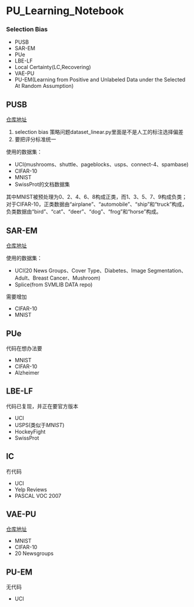 # PU_Learning_Notebook

### Selection Bias

- PUSB
- SAR-EM
- PUe
- LBE-LF
- Local Certainty(LC,Recovering)
- VAE-PU
- PU-EM(Learning from Positive and Unlabeled Data under the Selected At Random Assumption)

## PUSB

[仓库地址](https://github.com/MasaKat0/PUlearning/tree/master)

1. selection bias 策略问题dataset_linear.py里面是不是人工的标注选择偏差
2. 要把评分标准统一

使用的数据集：

- UCI(mushrooms、shuttle、pageblocks、usps、connect-4、spambase)
- CIFAR-10
- MNIST
- SwissProt的文档数据集

其中MNIST被预处理为0、2、4、6、8构成正类，而1、3、5、7、9构成负类；对于CIFAR-10，正类数据由“airplane”、“automobile”、“ship”和“truck”构成，负类数据由“bird”、“cat”、“deer”、“dog”、“frog”和“horse”构成。

## SAR-EM

[仓库地址](https://github.com/ML-KULeuven/SAR-PU)

使用的数据集：

- UCI(20 News Groups、Cover Type、Diabetes、Image Segmentation、Adult、Breast Cancer、Mushroom)
- Splice(from SVMLIB DATA repo)

需要增加

- CIFAR-10
- MNIST

## PUe

代码在想办法要

- MNIST
- CIFAR-10
-  Alzheimer

## LBE-LF

代码已复现，并正在要官方版本

- UCI
- USPS(类似于*MNIST*)
- HockeyFight
- SwissProt

## lC

冇代码

- UCI
- Yelp Reviews
- PASCAL VOC 2007



## VAE-PU

[仓库地址](https://github.com/byeonghu-na/vae-pu)

- MNIST
- CIFAR-10
- 20 Newsgroups

## PU-EM

无代码

- UCI
